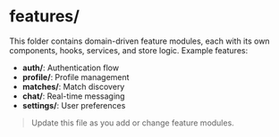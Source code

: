 # features/

This folder contains domain-driven feature modules, each with its own components, hooks, services, and store logic. Example features:
- **auth/**: Authentication flow
- **profile/**: Profile management
- **matches/**: Match discovery
- **chat/**: Real-time messaging
- **settings/**: User preferences

> Update this file as you add or change feature modules. 